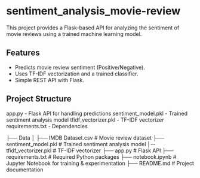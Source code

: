 # sentiment_analysis_movie-review

This project provides a Flask-based API for analyzing the sentiment of movie reviews using a trained machine learning model.  

## Features  
- Predicts movie review sentiment (Positive/Negative).  
- Uses TF-IDF vectorization and a trained classifier.  
- Simple REST API with Flask.

## Project Structure

app.py - Flask API for handling predictions
sentiment_model.pkl - Trained sentiment analysis model
tfidf_vectorizer.pkl - TF-IDF vectorizer
requirements.txt - Dependencies 

├── Data
│   ├── IMDB Dataset.csv  # Movie review dataset
├── sentiment_model.pkl  # Trained sentiment analysis model
│-- tfidf_vectorizer.pkl  # TF-IDF vectorizer
├── app.py  # Flask API
├── requirements.txt  # Required Python packages
├── notebook.ipynb  # Jupyter Notebook for training & experimentation
├── README.md  # Project documentation
